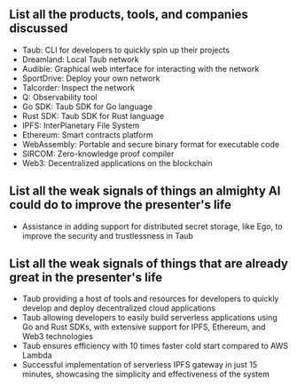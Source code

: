 ## List all the products, tools, and companies discussed

- Taub: CLI for developers to quickly spin up their projects
- Dreamland: Local Taub network
- Audible: Graphical web interface for interacting with the network
- SportDrive: Deploy your own network
- Talcorder: Inspect the network
- Q: Observability tool
- Go SDK: Taub SDK for Go language
- Rust SDK: Taub SDK for Rust language
- IPFS: InterPlanetary File System
- Ethereum: Smart contracts platform
- WebAssembly: Portable and secure binary format for executable code
- SIRCOM: Zero-knowledge proof compiler
- Web3: Decentralized applications on the blockchain

## List all the weak signals of things an almighty AI could do to improve the presenter's life

- Assistance in adding support for distributed secret storage, like Ego, to improve the security and trustlessness in Taub

## List all the weak signals of things that are already great in the presenter's life

- Taub providing a host of tools and resources for developers to quickly develop and deploy decentralized cloud applications
- Taub allowing developers to easily build serverless applications using Go and Rust SDKs, with extensive support for IPFS, Ethereum, and Web3 technologies
- Taub ensures efficiency with 10 times faster cold start compared to AWS Lambda
- Successful implementation of serverless IPFS gateway in just 15 minutes, showcasing the simplicity and effectiveness of the system